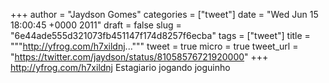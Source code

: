 
+++
author = "Jaydson Gomes"
categories = ["tweet"]
date = "Wed Jun 15 18:00:45 +0000 2011"
draft = false
slug = "6e44ade555d321073fb451147f174d8257f6ecba"
tags = ["tweet"]
title = """http://yfrog.com/h7xildnj..."""
tweet = true
micro = true
tweet_url = "https://twitter.com/jaydson/status/81058576721920000"
+++
http://yfrog.com/h7xildnj Estagiario jogando joguinho
